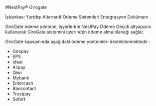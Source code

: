 #NestPay® Girogate

İşbankası Yurtdışı Alternatif Ödeme Sistemleri Entegrasyon Dokümanı

GiroGate ödeme yöntemi, işyerlerine NestPay Ödeme Geçidi altyapısını kullanarak GiroGate sistemini üzerinden ödeme alma olanağı sağlar.

GiroGate kapsamında aşağıdaki ödeme yöntemleri desteklenmektedir :
  * Giropay   
  * EPS
  * Ideal
  * Alipay
  * Qiwi
  * Mybank
  * Entercash   
  * Bancontact   
  * Trustpay
  * Sofort
